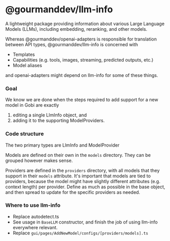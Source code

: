 # @gourmanddev/llm-info

A lightweight package providing information about various Large Language Models (LLMs), including embedding, reranking, and other models.

Whereas @gourmanddev/openai-adapters is responsible for translation between API types, @gourmanddev/llm-info is concerned with

- Templates
- Capabilities (e.g. tools, images, streaming, predicted outputs, etc.)
- Model aliases

and openai-adapters might depend on llm-info for some of these things.

### Goal

We know we are done when the steps required to add support for a new model in Gobi are exactly

1. editing a single LlmInfo object, and
2. adding it to the supporting ModelProviders.

### Code structure

The two primary types are LlmInfo and ModelProvider

Models are defined on their own in the `models` directory. They can be grouped however makes sense.

Providers are defined in the `providers` directory, with all models that they support in their `models` attribute. It's important that models are tied to providers, because the model might have slightly different attributes (e.g. context length) per provider. Define as much as possible in the base object, and then spread to update for the specific providers as needed.

### Where to use llm-info

- Replace autodetect.ts
- See usage in `BaseLLM` constructor, and finish the job of using llm-info everywhere relevant.
- Replace `gui/pages/AddNewModel/configs/[providers/models].ts`
